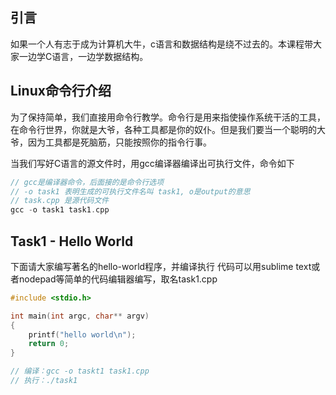 ## 引言

如果一个人有志于成为计算机大牛，c语言和数据结构是绕不过去的。本课程带大家一边学C语言，一边学数据结构。

## Linux命令行介绍
为了保持简单，我们直接用命令行教学。命令行是用来指使操作系统干活的工具，在命令行世界，你就是大爷，各种工具都是你的奴仆。但是我们要当一个聪明的大爷，因为工具都是死脑筋，只能按照你的指令行事。

当我们写好C语言的源文件时，用gcc编译器编译出可执行文件，命令如下
```c
// gcc是编译器命令，后面接的是命令行选项
// -o task1 表明生成的可执行文件名叫 task1, o是output的意思
// task.cpp 是源代码文件
gcc -o task1 task1.cpp
```

## Task1 - Hello World
下面请大家编写著名的hello-world程序，并编译执行
代码可以用sublime text或者nodepad等简单的代码编辑器编写，取名task1.cpp
```c
#include <stdio.h>

int main(int argc, char** argv)
{
    printf("hello world\n");
    return 0;
}

// 编译：gcc -o taskt1 task1.cpp
// 执行：./task1
```
 



